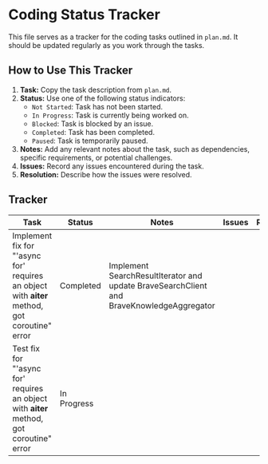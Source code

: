 # Coding Status Tracker

This file serves as a tracker for the coding tasks outlined in `plan.md`. It should be updated regularly as you work through the tasks.

## How to Use This Tracker

1.  **Task:** Copy the task description from `plan.md`.
2.  **Status:** Use one of the following status indicators:
    *   `Not Started`: Task has not been started.
    *   `In Progress`: Task is currently being worked on.
    *   `Blocked`: Task is blocked by an issue.
    *   `Completed`: Task has been completed.
    *   `Paused`: Task is temporarily paused.
3.  **Notes:** Add any relevant notes about the task, such as dependencies, specific requirements, or potential challenges.
4.  **Issues:** Record any issues encountered during the task.
5.  **Resolution:** Describe how the issues were resolved.

## Tracker

| Task                                                                                          | Status      | Notes                                                                                    | Issues | Resolution |
| --------------------------------------------------------------------------------------------- | ----------- | ---------------------------------------------------------------------------------------- | ------ | ---------- |
| Implement fix for "'async for' requires an object with __aiter__ method, got coroutine" error | Completed   | Implement SearchResultIterator and update BraveSearchClient and BraveKnowledgeAggregator |        |            |
| Test fix for "'async for' requires an object with __aiter__ method, got coroutine" error      | In Progress |                                                                                          |        |            |